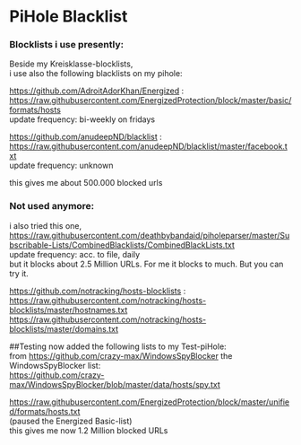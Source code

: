 # PiHole Blacklist

### Blocklists i use presently:


Beside my Kreisklasse-blocklists,  
i use also the following blacklists on my pihole:

https://github.com/AdroitAdorKhan/Energized :  
https://raw.githubusercontent.com/EnergizedProtection/block/master/basic/formats/hosts  
update frequency: bi-weekly on fridays

https://github.com/anudeepND/blacklist :  
https://raw.githubusercontent.com/anudeepND/blacklist/master/facebook.txt  
update frequency: unknown
 
this gives me about 500.000 blocked urls



### Not used anymore:
i also tried this one,  
https://raw.githubusercontent.com/deathbybandaid/piholeparser/master/Subscribable-Lists/CombinedBlacklists/CombinedBlackLists.txt  
update frequency: acc. to file, daily  
but it blocks about 2.5 Million URLs. For me it blocks to much. But you can try it.

https://github.com/notracking/hosts-blocklists :  
https://raw.githubusercontent.com/notracking/hosts-blocklists/master/hostnames.txt  
https://raw.githubusercontent.com/notracking/hosts-blocklists/master/domains.txt  

##Testing
now added the following lists to my Test-piHole:  
from https://github.com/crazy-max/WindowsSpyBlocker the WindowsSpyBlocker list:  
https://github.com/crazy-max/WindowsSpyBlocker/blob/master/data/hosts/spy.txt  

https://raw.githubusercontent.com/EnergizedProtection/block/master/unified/formats/hosts.txt  
(paused the Energized Basic-list)  
this gives me now 1.2 Million blocked URLs



